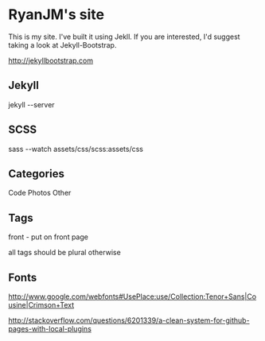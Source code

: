 # RyanJM's site

This is my site. I've built it using Jekll. If you are interested, I'd suggest taking a look at Jekyll-Bootstrap.

<http://jekyllbootstrap.com>

## Jekyll

jekyll --server

## SCSS

sass --watch assets/css/scss:assets/css

## Categories

Code
Photos
Other

## Tags

front - put on front page

all tags should be plural otherwise

## Fonts

http://www.google.com/webfonts#UsePlace:use/Collection:Tenor+Sans|Cousine|Crimson+Text

http://stackoverflow.com/questions/6201339/a-clean-system-for-github-pages-with-local-plugins